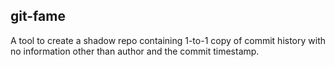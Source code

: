 ## git-fame

A tool to create a shadow repo containing 1-to-1 copy of commit history with no
information other than author and the commit timestamp.
